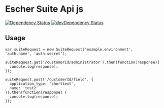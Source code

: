 Escher Suite Api js
==================
[![Dependency Status](https://david-dm.org/emartech/escher-suiteapi-js.svg)](https://david-dm.org/emartech/escher-suiteapi-js)
[![devDependency Status](https://david-dm.org/emartech/escher-suiteapi-js/dev-status.svg)](https://david-dm.org/emartech/escher-suiteapi-js#info=devDependencies)

Usage
---------

    var suiteRequest = new SuiteRequest('example.environment', 'auth.name', 'auth.secret');
    
    suiteRequest.get('/customerId/administrator').then(function(response){
      console.log(response);
    });
    
    suiteRequest.post('/customerId/field', {
      application_type: 'shorttext',
      name: 'test2'
    }).then(function(response) {
      console.log(response);
    });
